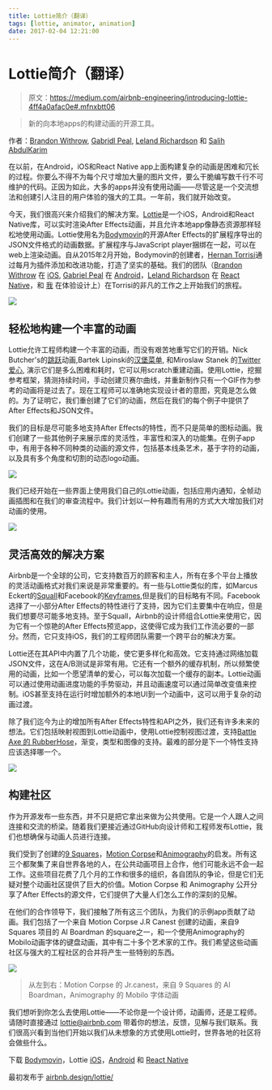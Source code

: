 ```yaml
---
title: Lottie简介（翻译）
tags: [lottie, animator, animation]
date: 2017-02-04 12:21:00
---
```


# Lottie简介（翻译）

> 原文：<https://medium.com/airbnb-engineering/introducing-lottie-4ff4a0afac0e#.mfnxbtt06>

> 新的向本地apps的构建动画的开源工具。

作者：[Brandon Withrow](http://github.com/buba447), [Gabridl Peal](https://twitter.com/gpeal8), [Leland Richardson](https://twitter.com/intelligibabble) 和 [Salih AbdulKarim](https://twitter.com/therealsalih?lang=en)

在以前，在Android，iOS和React Native app上面构建复杂的动画是困难和冗长的过程。你要么不得不为每个尺寸增加大量的图片文件，要么干脆编写数千行不可维护的代码。正因为如此，大多的apps并没有使用动画——尽管这是一个交流想法和创建引人注目的用户体验的强大的工具。一年前，我们就开始改变。

<!-- more -->

今天，我们很高兴来介绍我们的解决方案。[Lottie](http://airbnb.design/lottie/)是一个iOS，Android和React Native库，可以实时渲染After Effects动画，并且允许本地app像静态资源那样轻松地使用动画。Lottie使用名为[Bodymovin](https://github.com/bodymovin/bodymovin)的开源After Effects的扩展程序导出的JSON文件格式的动画数据。扩展程序与JavaScript player捆绑在一起，可以在web上渲染动画。自从2015年2月开始，Bodymovin的创建者，[Hernan Torrisi](https://twitter.com/airnanan)通过每月为插件添加和改进功能，打造了坚实的基础。我们的团队（[Brandon Withrow](http://github.com/buba447) 在 [iOS](https://github.com/airbnb/lottie-ios), [Gabriel Peal](https://twitter.com/gpeal8) 在 [Android](https://github.com/airbnb/lottie-android)，[Leland Richardson](https://twitter.com/intelligibabble) 在 [React Native](https://github.com/airbnb/lottie-react-native)，和 [我](http://www.salih.tv/) 在体验设计上）在Torrisi的非凡的工作之上开始我们的旅程。

![](https://github.com/airbnb/lottie-android/raw/master/gifs/Example1.gif)

## 轻松地构建一个丰富的动画

Lottie允许工程师构建一个丰富的动画，而没有艰苦地重写它们的开销。Nick Butcher's的[跳跃](https://medium.com/google-developers/animation-jump-through-861f4f5b3de4#.xlw1n2u2d)动画,Bartek Lipinski的[汉堡菜单](https://android.jlelse.eu/animatedvectordrawablecompat-3d9568727c53#.fmiujhcdj), 和Miroslaw Stanek 的[Twitter爱心](http://frogermcs.github.io/twitters-like-animation-in-android-alternative/), 演示它们是多么困难和耗时，它可以用scratch重建动画。使用Lottie，挖掘参考框架，猜测持续时间，手动创建贝赛尔曲线，并重新制作只有一个GIF作为参考的动画将是过去了。现在工程师可以准确地实现设计者的意图，究竟是怎么做的。为了证明它，我们重创建了它们的动画，然后在我们的每个例子中提供了After Effects和JSON文件。

我们的目标是尽可能多地支持After Effects的特性，而不只是简单的图标动画。我们创建了一些其他例子来展示库的灵活性，丰富性和深入的功能集。在例子app中，有用于各种不同种类的动画的源文件，包括基本线条艺术，基于字符的动画，以及具有多个角度和切割的动态logo动画。

![](https://github.com/airbnb/lottie-android/raw/master/gifs/Example2.gif)

我们已经开始在一些界面上使用我们自己的Lottie动画，包括应用内通知，全帧动画插图和在我们的审查流程中。我们计划以一种有趣而有用的方式大大增加我们对动画的使用。

![](https://github.com/airbnb/lottie-android/raw/master/gifs/Example3.gif)

## 灵活高效的解决方案

Airbnb是一个全球的公司，它支持数百万的顾客和主人，所有在多个平台上播放的灵活动画格式对我们来说是非常重要的。有一些与Lottie类似的库，如Marcus Eckert的[Squall](http://www.marcuseckert.com/squall/)和Facebook的[Keyframes](https://github.com/facebookincubator/Keyframes),但是我们的目标略有不同。Facebook选择了一小部分After Effects的特性进行了支持，因为它们主要集中在响应，但是我们想要尽可能多地支持。至于Squall，Airbnb的设计师组合Lottie来使用它，因为它有一个惊艳的After Effects预览app，这使得它成为我们工作流必要的一部分。然而，它只支持iOS，我们的工程师团队需要一个跨平台的解决方案。

Lottie还在其API中内置了几个功能，使它更多样化和高效。它支持通过网络加载JSON文件，这在A/B测试是非常有用。它还有一个额外的缓存机制，所以频繁使用的动画，比如一个愿望清单的爱心，可以每次加载一个缓存的副本。Lottie动画可以通过使用动画进度功能的手势驱动，并且动画速度可以通过简单改变值来控制。iOS甚至支持在运行时增加额外的本地UI到一个动画中，这可以用于复杂的动画过渡。

除了我们迄今为止的增加所有After Effects特性和API之外，我们还有许多未来的想法。它们包括映射视图到Lottie动画中，使用Lottie控制视图过渡，支持[Battle Axe 的 RubberHose](http://www.battleaxe.co/rubberhose/)，渐变，类型和图像的支持。最难的部分是下一个特性支持应该选择哪一个。

![](https://cdn-images-1.medium.com/max/2000/1*bZbrDT3NGJDw8LoIy3L3mQ.png)

## 构建社区

作为开源发布一些东西，并不只是把它拿出来做为公共使用。它是一个人跟人之间连接和交流的桥梁。随着我们更接近通过GitHub向设计师和工程师发布Lottie，我们也想确保与动画人员进行连接。

我们受到了创建的[9 Squares](http://9-squares.tumblr.com/)，[Motion Corpse](https://motioncorpse.tumblr.com/)和[Animography](https://animography.net/products/mobilo)的启发。所有这三个都聚集了来自世界各地的人，在公共动画项目上合作，他们可能永远不会一起工作。这些项目花费了几个月的工作和很多的组织，各自团队的争论，但是它们无疑对整个动画社区提供了巨大的价值。Motion Corpse 和 Animography 公开分享了After Effects的源文件，它们提供了大量人们怎么工作的深刻的见解。

在他们的合作领导下，我们接触了所有这三个团队，为我们的示例app贡献了动画。我们包括了一个来自 Motion Corpse J.R Canest 创建的动画，来自9 Squares 项目的 Al Boardman 的square之一，和一个使用Animography的Mobilo动画字体的键盘动画，其中有二十多个艺术家的工作。我们希望这些动画社区与强大的工程社区的合并将产生一些特别的东西。

![](https://github.com/airbnb/lottie-android/raw/master/gifs/Community%202_3.gif)

> 从左到右：Motion Corpse 的 Jr.canest，来自 9 Squares 的 AI Boardman，Animography 的 Mobilo 字体动画

我们想听到你怎么去使用Lottie——不论你是一个设计师，动画师，还是工程师。请随时直接通过 lottie@airbnb.com 带着你的想法，反馈，见解与我们联系。我们很高兴看到当他们开始以我们从未想象的方式使用Lottie时，世界各地的社区将会做些什么。

下载 [Bodymovin](https://github.com/bodymovin/bodymovin)，Lottie [iOS](https://github.com/airbnb/lottie-ios)，[Android](https://github.com/airbnb/lottie-android) 和 [React Native](https://github.com/airbnb/lottie-react-native)

最初发布于 [airbnb.design/lottie/](http://airbnb.design/lottie/)

